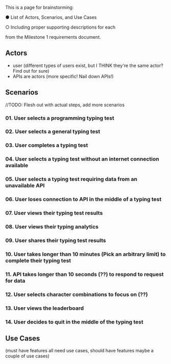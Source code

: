 This is a page for brainstorming:

● List of Actors, Scenarios, and Use Cases

○ Including proper supporting descriptions for each

from the Milestone 1 requirements document.

## Actors
- user (different types of users exist, but I THINK they're the same actor? Find out for sure)
- APIs are actors (more specific! Nail down APIs!)

## Scenarios
//TODO: Flesh out with actual steps, add more scenarios
### 01. User selects a programming typing test
### 02. User selects a general typing test
### 03. User completes a typing test
### 04. User selects a typing test without an internet connection available
### 05. User selects a typing test requiring data from an unavailable API
### 06. User loses connection to API in the middle of a typing test
### 07. User views their typing test results
### 08. User views their typing analytics
### 09. User shares their typing test results
### 10. User takes longer than 10 minutes (Pick an arbitrary limit) to complete their typing test
### 11. API takes longer than 10 seconds (??) to respond to request for data
### 12. User selects character combinations to focus on (??)
### 13. User views the leaderboard
### 14. User decides to quit in the middle of the typing test

## Use Cases

(must have features all need use cases, should have features maybe a couple of use cases)

